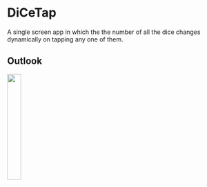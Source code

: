 # DiCeTap

A single screen app in which the the number of all the dice changes dynamically on tapping any one of them.

## Outlook

<img src="video\dice.mp4.mp4" width="25%"/>